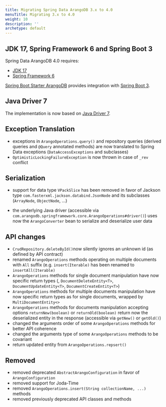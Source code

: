 ```yaml
---
title: Migrating Spring Data ArangoDB 3.x to 4.0
menuTitle: Migrating 3.x to 4.0
weight: 10
description: ''
archetype: default
---
```

## JDK 17, Spring Framework 6 and Spring Boot 3

Spring Data ArangoDB 4.0 requires:

- [JDK 17](https://github.com/spring-projects/spring-framework/wiki/Upgrading-to-JDK-17)
- [Spring Framework 6](https://github.com/spring-projects/spring-framework/wiki/Upgrading-to-Spring-Framework-6.x)

[Spring Boot Starter ArangoDB](https://github.com/arangodb/spring-boot-starter) provides integration with 
[Spring Boot 3](https://github.com/spring-projects/spring-boot/wiki/Spring-Boot-3.0-Migration-Guide).

## Java Driver 7

The implementation is now based on 
[Java Driver 7](../../../drivers/java-driver/reference-version-7/changes-in-version-7.md).

## Exception Translation

- exceptions in `ArangoOperations.query()` and repository queries (derived queries and `@Query` annotated methods) are
  now translated to Spring Data exceptions (`DataAccessExceptions` and subclasses)
- `OptimisticLockingFailureException` is now thrown in case of `_rev` conflict

## Serialization

- support for data type `VPackSlice` has been removed in favor of Jackson type `com.fasterxml.jackson.databind.JsonNode`
  and its subclasses (`ArrayNode`, `ObjectNode`, ...)

- the underlying Java driver (accessible via `com.arangodb.springframework.core.ArangoOperations#driver()`) uses
  now the `ArangoConverter` bean to serialize and deserialize user data

## API changes

- `CrudRepository.deleteById()`now silently ignores an unknown id (as defined by API contract)
- renamed `ArangoOperations` methods operating on multiple documents with `All` suffix (e.g. `insert(Iterable)` has been
  renamed to `insertAll(Iterable)`
- `ArangoOperations` methods for single document manipulation have now specific return
  types (, `DocumentDeleteEntity<T>`, `DocumentUpdateEntity<T>`, `DocumentCreateEntity<T>`)
- `ArangoOperations` methods for multiple documents manipulation have now specific return types as for single documents,
  wrapped by `MultiDocumentEntity<>`
- `ArangoOperations` methods for documents manipulation accepting options `returnNew(boolean)` or `returnOld(boolean)`
  return now the deserialized entity in the response (accessible via `getNew()` or `getOld()`)
- changed the arguments order of some `ArangoOperations` methods for better API coherence
- changed the arguments type of some `ArangoOperations` methods to be covariant
- return updated entity from `ArangoOperations.repsert()`

## Removed

- removed deprecated `AbstractArangoConfiguration` in favor of `ArangoConfiguration`
- removed support for Joda-Time
- removed `ArangoOperations.insert(String collectionName, ...)` methods
- removed previously deprecated API classes and methods
